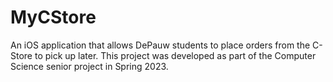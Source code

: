 # MyCStore
An iOS application that allows DePauw students to place orders from the C-Store to pick up later. This project was developed as part of the Computer Science senior project in Spring 2023.
